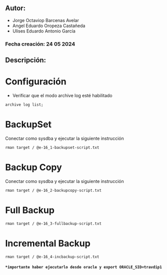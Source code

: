 ## Autor:
- Jorge Octaviop Barcenas Avelar
- Angel Eduardo Oropeza Castañeda
- Ulises Eduardo Antonio García
### Fecha creación: 24 05 2024

## Descripción:

# Configuración
- Verificar que el modo archive log esté habilitado

`archive log list;`

# BackupSet
Conectar como sysdba y ejecutar la siguiente instrucción

`rman target / @e-16_1-backupset-script.txt`

# Backup Copy
Conectar como sysdba y ejecutar la siguiente instrucción

`rman target / @e-16_2-backupcopy-script.txt`


# Full Backup
`rman target / @e-16_3-fullbackup-script.txt`

# Incremental Backup
`rman target / @e-16_4-incbackup-script.txt`


#### `*importante haber ejecutarlo desde oracle y export ORACLE_SID=travdip1`